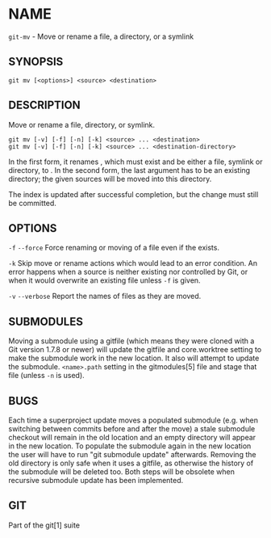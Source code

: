 # NAME
`git-mv` - Move or rename a file, a directory, or a symlink

## SYNOPSIS
`git mv [<options>] <source> <destination>`

## DESCRIPTION
Move or rename a file, directory, or symlink.
```
git mv [-v] [-f] [-n] [-k] <source> ... <destination>
git mv [-v] [-f] [-n] [-k] <source> ... <destination-directory>
```

In the first form, it renames <source>, which must exist and be either a file, symlink or directory, to <destination>. 
In the second form, the last argument has to be an existing directory; the given sources will be moved into this 
directory.

The index is updated after successful completion, but the change must still be committed.

## OPTIONS
`-f`
`--force`
Force renaming or moving of a file even if the <destination> exists.

`-k`
Skip move or rename actions which would lead to an error condition. 
An error happens when a source is neither existing nor controlled by Git, or when it would overwrite an existing file 
unless `-f` is given.

`-v`
`--verbose`
Report the names of files as they are moved.

## SUBMODULES
Moving a submodule using a gitfile (which means they were cloned with a Git version 1.7.8 or newer) will update 
the gitfile and core.worktree setting to make the submodule work in the new location. 
It also will attempt to update the submodule.
`<name>.path` setting in the gitmodules[5] file and stage that file (unless `-n` is used).

## BUGS
Each time a superproject update moves a populated submodule (e.g. when switching between commits before and after 
the move) a stale submodule checkout will remain in the old location and an empty directory will appear in 
the new location. 
To populate the submodule again in the new location the user will have to run "git submodule update" afterwards. 
Removing the old directory is only safe when it uses a gitfile, as otherwise the history of the submodule will be 
deleted too. 
Both steps will be obsolete when recursive submodule update has been implemented.

## GIT
Part of the git[1] suite
